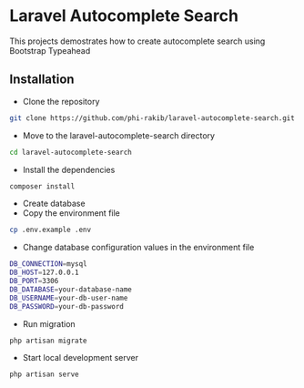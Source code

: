 # Laravel Autocomplete Search

This projects demostrates how to create autocomplete search using Bootstrap Typeahead

## Installation

- Clone the repository
```bash
git clone https://github.com/phi-rakib/laravel-autocomplete-search.git
```

- Move to the laravel-autocomplete-search directory
```bash
cd laravel-autocomplete-search
```

- Install the dependencies
```bash
composer install
```
- Create database
- Copy the environment file
```bash
cp .env.example .env
```
- Change database configuration values in the environment file
```bash
DB_CONNECTION=mysql
DB_HOST=127.0.0.1
DB_PORT=3306
DB_DATABASE=your-database-name
DB_USERNAME=your-db-user-name
DB_PASSWORD=your-db-password
```
- Run migration
```bash
php artisan migrate
```
- Start local development server
```bash
php artisan serve
```